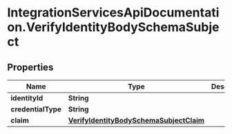 # IntegrationServicesApiDocumentation.VerifyIdentityBodySchemaSubject

## Properties
Name | Type | Description | Notes
------------ | ------------- | ------------- | -------------
**identityId** | **String** |  | 
**credentialType** | **String** |  | 
**claim** | [**VerifyIdentityBodySchemaSubjectClaim**](VerifyIdentityBodySchemaSubjectClaim.md) |  | 
